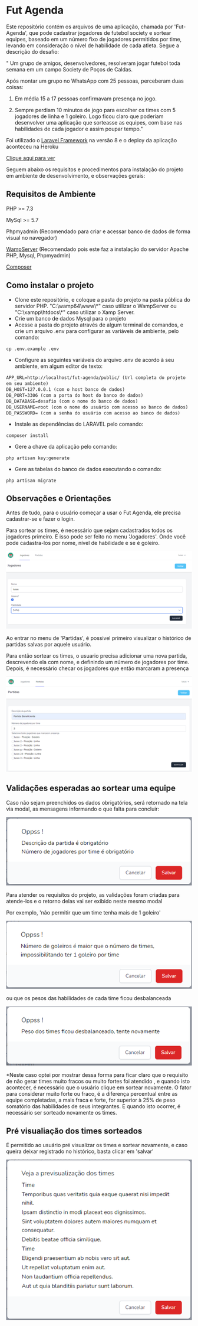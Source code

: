 # Fut Agenda 

Este repositório contém os arquivos de uma aplicação, chamada por 'Fut-Agenda', que pode cadastrar jogadores de futebol society e sortear equipes, baseado em um número fixo de jogadores permitidos por time, levando em consideração o nível de habilidade de cada atleta. Segue a descrição do desafio:

" Um grupo de amigos, desenvolvedores, resolveram jogar futebol toda semana em um campo Society de 
Poços de Caldas. 

Após montar um grupo no WhatsApp com 25 pessoas, perceberam duas coisas:

1. Em média 15 a 17 pessoas confirmavam presença no jogo.

2. Sempre perdiam 10 minutos de jogo para escolher os times com 5 jogadores de linha e 1 goleiro.
Logo ficou claro que poderiam desenvolver uma aplicação que sorteasse as equipes, com base nas 
habilidades de cada jogador e assim poupar tempo."

Foi utilizado o [Laravel Framework](https://laravel.com/) na versão 8 e o deploy da aplicação aconteceu na Heroku

[Clique aqui para ver](http://fut-agenda.herokuapp.com/login)

Seguem abaixo os requisitos e procedimentos para instalação do projeto em ambiente de desenvolvimento, e observações gerais:


## Requisitos de Ambiente

PHP >= 7.3 

MySql >= 5.7

Phpmyadmin (Recomendado para criar e acessar banco de dados de forma visual no navegador)
    
[WampServer](https://www.wampserver.com/en/) (Recomendado pois este faz a instalação do servidor Apache PHP, Mysql, Phpmyadmin)

[Composer](https://getcomposer.org/) 

## Como instalar o projeto 

<ul>
    <li>Clone este repositório, e coloque a pasta do projeto na pasta pública do servidor PHP. "C:\wamp64\www\*" caso utilizar o WampServer ou "C:\xampp\htdocs\*" caso utilizar o Xamp Server.</li>
    <li>Crie um banco de dados Mysql para o projeto</li>
    <li>Acesse a pasta do projeto através de algum terminal de comandos, e crie um arquivo .env para configurar as variáveis de ambiente, pelo comando: </li>
</ul>

    cp .env.example .env     
<ul>
    <li>Configure as seguintes variáveis do arquivo .env de acordo à seu ambiente, em algum editor de texto: </li>
</ul>

    APP_URL=http://localhost/fut-agenda/public/ (Url completa do projeto em seu ambiente)
    DB_HOST=127.0.0.1 (com o host banco de dados)
    DB_PORT=3306 (com a porta do host do banco de dados)
    DB_DATABASE=desafio (com o nome do banco de dados)
    DB_USERNAME=root (com o nome do usuário com acesso ao banco de dados) 
    DB_PASSWORD= (com a senha do usuário com acesso ao banco de dados) 
 <ul>
    <li>Instale as  dependências do LARAVEL pelo comando: </li>
 </ul> 
 
    composer install    
    
<ul>
    <li>Gere a chave da aplicação pelo comando: </li>
</ul>
    
    php artisan key:generate

<ul>  
    <li>Gere as tabelas do banco de dados executando o comando: </li>
</ul>    
    
    php artisan migrate

## Observações e Orientações

Antes de tudo, para o usuário começar a usar o Fut Agenda, ele precisa cadastrar-se e fazer o login.

Para sortear os times, é necessário que sejam cadastrados todos os jogadores primeiro. E isso pode ser feito no menu 'Jogadores'. Onde você pode cadastra-los por nome, nível de habilidade e se é goleiro.

<img src="/public/assets/criar-player.PNG"> 

Ao entrar no menu de 'Partidas', é possivel primeiro visualizar o histórico de partidas salvas por aquele usuário.

Para então sortear os times, o usuario precisa adicionar uma nova partida, descrevendo ela com nome, e definindo um número de jogadores por time. Depois, é necessário checar os jogadores que então marcaram a presença
 
<img src="/public/assets/criar.PNG">

## Validações esperadas ao sortear uma equipe

Caso não sejam preenchidos os dados obrigatórios, será retornado na tela via modal, as mensagens informando o que falta para concluir:

<img src="/public/assets/validacoes.PNG"> 

Para atender os requisitos do projeto, as validações foram criadas para atende-los e o retorno delas vai ser exibido neste mesmo modal 

Por exemplo, 'não permitir que um time tenha mais de 1 goleiro'

<img src="/public/assets/goleiros.PNG"> 

ou que os pesos das habilidades de cada time ficou desbalanceada

<img src="/public/assets/desbalanceado.PNG"> 

*Neste caso optei por mostrar dessa forma para ficar claro que o requisito de não gerar times muito fracos ou muito fortes foi atendido
, e quando isto acontecer, é necessário que o usuário clique em sortear novamente. O fator para considerar muito forte ou fraco, é a diferença percentual entre as equipe completadas, a mais fraca e forte, for superior à 25% de peso somatório das habilidades de seus integrantes. E quando isto ocorrer, é necessário ser sorteado novamente os times.

## Pré visualiação dos times sorteados 

É permitido ao usuário pré visualizar os times e sortear novamente, e caso queira deixar registrado no histórico, basta clicar em 'salvar'

<img src="/public/assets/gerado.PNG">  
